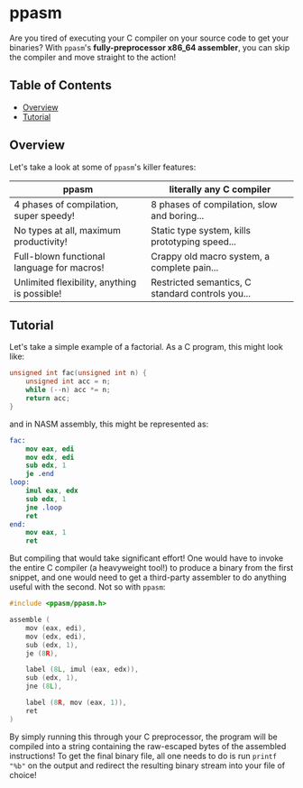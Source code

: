 # ppasm
Are you tired of executing your C compiler on your source code to get your binaries? With `ppasm`'s **fully-preprocessor x86_64 assembler**, you can skip the compiler and move straight to the action!

## Table of Contents
- [Overview](#overview)
- [Tutorial](#tutorial)

## Overview
Let's take a look at some of `ppasm`'s killer features:

| ppasm | literally any C compiler |
|--|--|
| 4 phases of compilation, super speedy! | 8 phases of compilation, slow and boring... |
| No types at all, maximum productivity! | Static type system, kills prototyping speed... |
| Full-blown functional language for macros! | Crappy old macro system, a complete pain... |
| Unlimited flexibility, anything is possible! | Restricted semantics, C standard controls you... |

## Tutorial
Let's take a simple example of a factorial. As a C program, this might look like:
```c
unsigned int fac(unsigned int n) {
	unsigned int acc = n;
	while (--n) acc *= n;
	return acc;
}
```
and in NASM assembly, this might be represented as:
```nasm
fac:
	mov eax, edi
	mov edx, edi
	sub edx, 1
	je .end
loop:
	imul eax, edx
	sub edx, 1
	jne .loop
	ret
end:
	mov eax, 1
	ret
```
But compiling that would take significant effort! One would have to invoke the entire C compiler (a heavyweight tool!) to produce a binary from the first snippet, and one would need to get a third-party assembler to do anything useful with the second. Not so with `ppasm`:
```c
#include <ppasm/ppasm.h>

assemble (
	mov (eax, edi),
	mov (edx, edi),
	sub (edx, 1),
	je (8R),

	label (8L, imul (eax, edx)),
	sub (edx, 1),
	jne (8L),

	label (8R, mov (eax, 1)),
	ret
)
```
By simply running this through your C preprocessor, the program will be compiled into a string containing the raw-escaped bytes of the assembled instructions! To get the final binary file, all one needs to do is run `printf "%b"` on the output and redirect the resulting binary stream into your file of choice!
